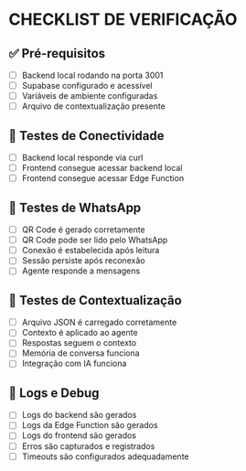 # CHECKLIST DE VERIFICAÇÃO

## ✅ Pré-requisitos
- [ ] Backend local rodando na porta 3001
- [ ] Supabase configurado e acessível
- [ ] Variáveis de ambiente configuradas
- [ ] Arquivo de contextualização presente

## 🔧 Testes de Conectividade
- [ ] Backend local responde via curl
- [ ] Frontend consegue acessar backend local
- [ ] Frontend consegue acessar Edge Function

## 📱 Testes de WhatsApp
- [ ] QR Code é gerado corretamente
- [ ] QR Code pode ser lido pelo WhatsApp
- [ ] Conexão é estabelecida após leitura
- [ ] Sessão persiste após reconexão
- [ ] Agente responde a mensagens

## 🤖 Testes de Contextualização
- [ ] Arquivo JSON é carregado corretamente
- [ ] Contexto é aplicado ao agente
- [ ] Respostas seguem o contexto
- [ ] Memória de conversa funciona
- [ ] Integração com IA funciona

## 🐛 Logs e Debug
- [ ] Logs do backend são gerados
- [ ] Logs da Edge Function são gerados
- [ ] Logs do frontend são gerados
- [ ] Erros são capturados e registrados
- [ ] Timeouts são configurados adequadamente
